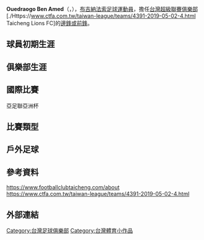 **Ouedraogo Ben Amed**（，），[布吉納法索](../Page/布吉納法索.md "wikilink")[足球運動員](https://zh.wikipedia.org/wiki/足球運動員 "wikilink")，擔任[台灣超級聯賽俱樂部](https://zh.wikipedia.org/wiki/台灣 "wikilink")\[./Https://www.ctfa.com.tw/taiwan-league/teams/4391-2019-05-02-4.html Taicheng Lions FC\]的[邊鋒或](https://zh.wikipedia.org/wiki/邊鋒 "wikilink")[前鋒](https://zh.wikipedia.org/wiki/前鋒 "wikilink")。

## 球員初期生涯

## 俱樂部生涯

## 國際比賽

亞足聯亞洲杯

## 比賽類型

## 戶外足球

## 參考資料

<https://www.footballclubtaicheng.com/about> <https://www.ctfa.com.tw/taiwan-league/teams/4391-2019-05-02-4.html>

## 外部連結

[Category:台灣足球俱樂部](https://zh.wikipedia.org/wiki/Category:台灣足球俱樂部 "wikilink") [Category:台灣體育小作品](https://zh.wikipedia.org/wiki/Category:台灣體育小作品 "wikilink")